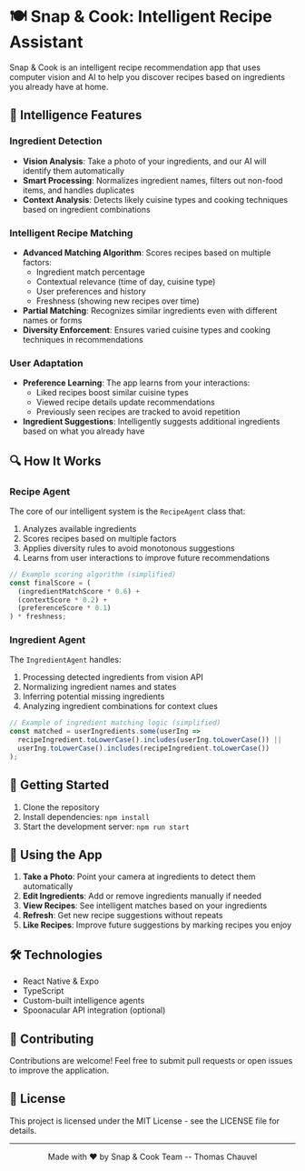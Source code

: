 # 🍽️ Snap & Cook: Intelligent Recipe Assistant

Snap & Cook is an intelligent recipe recommendation app that uses computer vision and AI to help you discover recipes based on ingredients you already have at home.

## 🧠 Intelligence Features

### Ingredient Detection
- **Vision Analysis**: Take a photo of your ingredients, and our AI will identify them automatically
- **Smart Processing**: Normalizes ingredient names, filters out non-food items, and handles duplicates
- **Context Analysis**: Detects likely cuisine types and cooking techniques based on ingredient combinations

### Intelligent Recipe Matching
- **Advanced Matching Algorithm**: Scores recipes based on multiple factors:
  - Ingredient match percentage
  - Contextual relevance (time of day, cuisine type)
  - User preferences and history
  - Freshness (showing new recipes over time)
- **Partial Matching**: Recognizes similar ingredients even with different names or forms
- **Diversity Enforcement**: Ensures varied cuisine types and cooking techniques in recommendations

### User Adaptation
- **Preference Learning**: The app learns from your interactions:
  - Liked recipes boost similar cuisine types
  - Viewed recipe details update recommendations 
  - Previously seen recipes are tracked to avoid repetition
- **Ingredient Suggestions**: Intelligently suggests additional ingredients based on what you already have

## 🔍 How It Works

### Recipe Agent
The core of our intelligent system is the `RecipeAgent` class that:
1. Analyzes available ingredients
2. Scores recipes based on multiple factors
3. Applies diversity rules to avoid monotonous suggestions
4. Learns from user interactions to improve future recommendations

```typescript
// Example scoring algorithm (simplified)
const finalScore = (
  (ingredientMatchScore * 0.6) + 
  (contextScore * 0.2) + 
  (preferenceScore * 0.1)
) * freshness;
```

### Ingredient Agent
The `IngredientAgent` handles:
1. Processing detected ingredients from vision API
2. Normalizing ingredient names and states
3. Inferring potential missing ingredients
4. Analyzing ingredient combinations for context clues

```typescript
// Example of ingredient matching logic (simplified)
const matched = userIngredients.some(userIng => 
  recipeIngredient.toLowerCase().includes(userIng.toLowerCase()) || 
  userIng.toLowerCase().includes(recipeIngredient.toLowerCase())
);
```

## 🚀 Getting Started

1. Clone the repository
2. Install dependencies: `npm install`
3. Start the development server: `npm run start`

## 📸 Using the App

1. **Take a Photo**: Point your camera at ingredients to detect them automatically
2. **Edit Ingredients**: Add or remove ingredients manually if needed
3. **View Recipes**: See intelligent matches based on your ingredients
4. **Refresh**: Get new recipe suggestions without repeats
5. **Like Recipes**: Improve future suggestions by marking recipes you enjoy

## 🛠️ Technologies

- React Native & Expo
- TypeScript
- Custom-built intelligence agents
- Spoonacular API integration (optional)

## 👥 Contributing

Contributions are welcome! Feel free to submit pull requests or open issues to improve the application.

## 📄 License

This project is licensed under the MIT License - see the LICENSE file for details.

---

<div align="center">
  <p>Made with ❤️ by Snap & Cook Team -- Thomas Chauvel</p>
</div>
